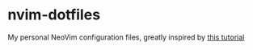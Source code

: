 # nvim-dotfiles
My personal NeoVim configuration files, greatly inspired by [this tutorial](https://www.youtube.com/playlist?list=PLsz00TDipIffreIaUNk64KxTIkQaGguqn)
